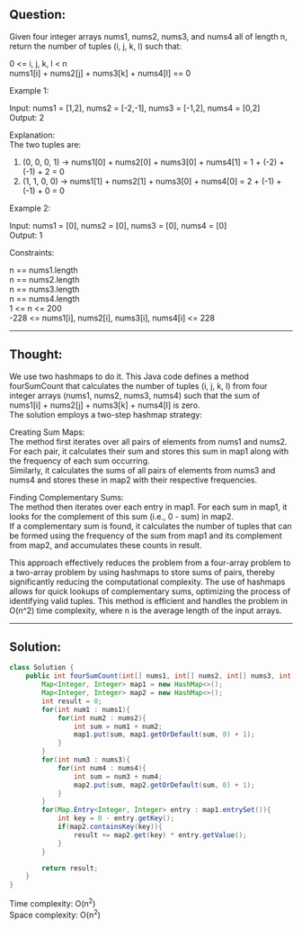 ## Question: 

Given four integer arrays nums1, nums2, nums3, and nums4 all of length n, return the number of tuples (i, j, k, l) such that:  

0 <= i, j, k, l < n  
nums1[i] + nums2[j] + nums3[k] + nums4[l] == 0  
 
Example 1:  

Input: nums1 = [1,2], nums2 = [-2,-1], nums3 = [-1,2], nums4 = [0,2]  
Output: 2  

Explanation:  
The two tuples are:  
1. (0, 0, 0, 1) -> nums1[0] + nums2[0] + nums3[0] + nums4[1] = 1 + (-2) + (-1) + 2 = 0  
2. (1, 1, 0, 0) -> nums1[1] + nums2[1] + nums3[0] + nums4[0] = 2 + (-1) + (-1) + 0 = 0
   
Example 2:  

Input: nums1 = [0], nums2 = [0], nums3 = [0], nums4 = [0]  
Output: 1  
  
Constraints:  

n == nums1.length  
n == nums2.length  
n == nums3.length  
n == nums4.length  
1 <= n <= 200  
-228 <= nums1[i], nums2[i], nums3[i], nums4[i] <= 228  

---
## Thought: 
We use two hashmaps to do it. This Java code defines a method fourSumCount that calculates the number of tuples (i, j, k, l) from four integer arrays (nums1, nums2, nums3, nums4) such that the sum of nums1[i] + nums2[j] + nums3[k] + nums4[l] is zero.  
The solution employs a two-step hashmap strategy:  

Creating Sum Maps:  
The method first iterates over all pairs of elements from nums1 and nums2. For each pair, it calculates their sum and stores this sum in map1 along with the frequency of each sum occurring.  
Similarly, it calculates the sums of all pairs of elements from nums3 and nums4 and stores these in map2 with their respective frequencies. 

Finding Complementary Sums:  
The method then iterates over each entry in map1. For each sum in map1, it looks for the complement of this sum (i.e., 0 - sum) in map2.  
If a complementary sum is found, it calculates the number of tuples that can be formed using the frequency of the sum from map1 and its complement from map2, and accumulates these counts in result.  

This approach effectively reduces the problem from a four-array problem to a two-array problem by using hashmaps to store sums of pairs, thereby significantly reducing the computational complexity. The use of hashmaps allows for quick lookups of complementary sums, optimizing the process of identifying valid tuples. This method is efficient and handles the problem in O(n^2) time complexity, where n is the average length of the input arrays.  

---
## Solution:  
```Java
class Solution {
    public int fourSumCount(int[] nums1, int[] nums2, int[] nums3, int[] nums4) {
        Map<Integer, Integer> map1 = new HashMap<>();
        Map<Integer, Integer> map2 = new HashMap<>();
        int result = 0;
        for(int num1 : nums1){
            for(int num2 : nums2){
                int sum = num1 + num2;
                map1.put(sum, map1.getOrDefault(sum, 0) + 1);
            }
        }
        for(int num3 : nums3){
            for(int num4 : nums4){
                int sum = num3 + num4;
                map2.put(sum, map2.getOrDefault(sum, 0) + 1);
            }
        }
        for(Map.Entry<Integer, Integer> entry : map1.entrySet()){
            int key = 0 - entry.getKey();
            if(map2.containsKey(key)){
                result += map2.get(key) * entry.getValue();
            }
        }

        return result;
    }
}
```
Time complexity: O(n<sup>2</sup>)  
Space complexity: O(n<sup>2</sup>)

